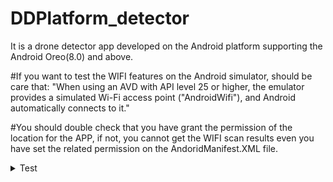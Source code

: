 # DDPlatform_detector
It is a drone detector app developed on the Android platform supporting the Android Oreo(8.0) and above.

#If you want to test the WIFI features on the Android simulator, should be care that:
"When using an AVD with API level 25 or higher, the emulator provides a simulated Wi-Fi access point ("AndroidWifi"), and Android automatically connects to it."


#You should double check that you have grant the permission of the location for the APP, if not, you cannot get the WIFI scan results even you have set the related permission on the AndoridManifest.XML file.

<details><summary>Test</summary>
<!-- -->
```python
print("Hello world")
```
</details>

